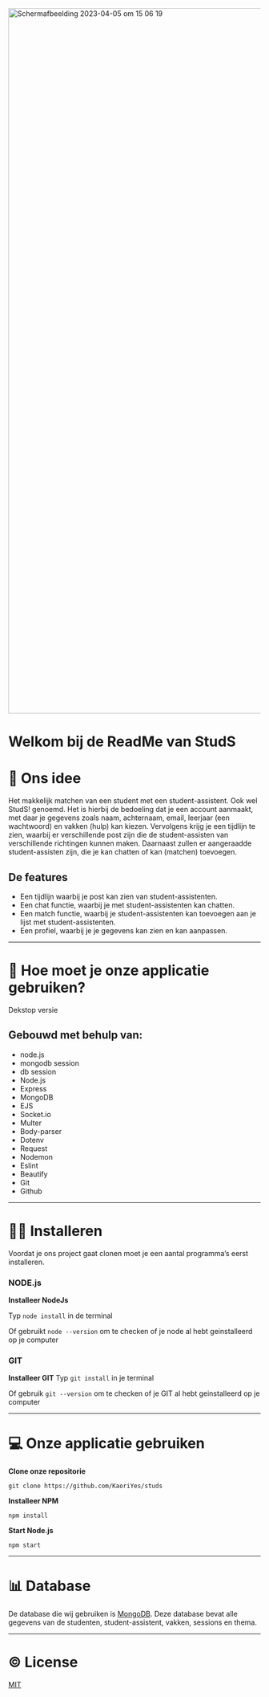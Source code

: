 <img width="1405" alt="Scherm­afbeelding 2023-04-05 om 15 06 19" src="https://user-images.githubusercontent.com/118130116/230089480-11ba2560-4a86-41e7-a4b0-e6123791e56b.png">

# Welkom bij de ReadMe van StudS



# 🤔 Ons idee

Het makkelijk matchen van een student met een student-assistent. Ook wel StudS! genoemd. Het is hierbij de bedoeling dat je een account aanmaakt, met daar je gegevens zoals naam, achternaam, email, leerjaar (een wachtwoord) en vakken (hulp) kan kiezen. Vervolgens krijg je een tijdlijn te zien, waarbij er verschillende post zijn die de student-assisten van verschillende richtingen kunnen maken. Daarnaast zullen er aangeraadde student-assisten zijn, die je kan chatten of kan (matchen) toevoegen.

## De features

* Een tijdlijn waarbij je post kan zien van student-assistenten.
* Een chat functie, waarbij je met student-assistenten kan chatten.
* Een match functie, waarbij je student-assistenten kan toevoegen aan je lijst met student-assistenten.
* Een profiel, waarbij je je gegevens kan zien en kan aanpassen.

***

# 📖 Hoe moet je onze applicatie gebruiken?

Dekstop versie

## Gebouwd met behulp van:
- node.js
- mongodb session
- db session
- Node.js
- Express
- MongoDB
- EJS
- Socket.io
- Multer
- Body-parser
- Dotenv
- Request
- Nodemon
- Eslint
- Beautify
- Git
- Github

***

# 💁‍♂️ Installeren
Voordat je ons project gaat clonen moet je een aantal programma’s eerst installeren.

### NODE.js
**Installeer NodeJs**

Typ `node install` in de terminal

Of gebruikt `node --version` om te checken of je node al hebt geinstalleerd op je computer

### GIT
**Installeer GIT**
Typ `git install` in je terminal

Of gebruik `git --version` om te checken of je GIT al hebt geinstalleerd op je computer

***

# 💻 Onze applicatie gebruiken

**Clone onze repositorie**

`git clone https://github.com/KaoriYes/studs`

**Installeer NPM**

`npm install`

**Start Node.js**

`npm start`

***

# 📊 Database

De database die wij gebruiken is [MongoDB](https://www.mongodb.com/). Deze database bevat alle gegevens van de studenten, student-assistent, vakken, sessions en thema.

***

# ©️ License
[MIT](https://github.com/KaoriYes/studs/blob/main/LICENSE)
